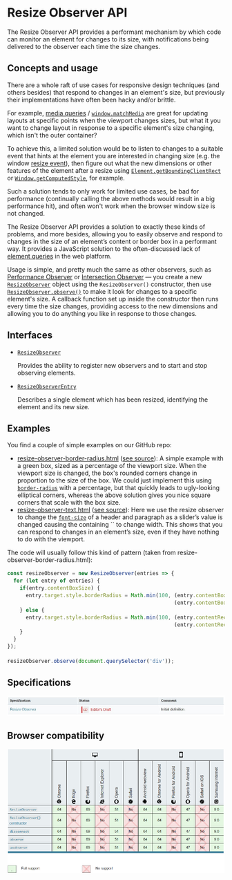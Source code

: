 # Resize Observer API

The Resize Observer API provides a performant mechanism by which code  can monitor an element for changes to its size, with notifications being delivered to the observer each time the size changes.

## Concepts and usage

There are a whole raft of use cases for responsive design techniques  (and others besides) that respond to changes in an element's size, but  previously their implementations have often been hacky and/or brittle.

For example, [media queries](https://developer.mozilla.org/en-US/docs/Web/CSS/Media_Queries) / [`window.matchMedia`](https://developer.mozilla.org/en-US/docs/Web/API/Window/matchMedia) are great for updating layouts at specific points when the viewport  changes sizes, but what it you want to change layout in response to a  specific element's size changing, which isn't the outer container?

To achieve this, a limited solution would be to listen to changes to a suitable event that hints at the element you are interested in changing size (e.g. the window [resize event](https://developer.mozilla.org/en-US/docs/Web/API/Window/resize_event)), then figure out what the new dimensions or other features of the element after a resize using [`Element.getBoundingClientRect`](https://developer.mozilla.org/en-US/docs/Web/API/Element/getBoundingClientRect) or [`Window.getComputedStyle`](https://developer.mozilla.org/en-US/docs/Web/API/Window/getComputedStyle), for example.

Such a solution tends to only work for limited use cases, be bad for  performance (continually calling the above methods would result in a big performance hit), and often won't work when the browser window size is  not changed.

The Resize Observer API provides a solution to exactly these kinds of problems, and more besides, allowing you to easily observe and respond  to changes in the size of an element’s content or border box in a  performant way. It provides a JavaScript solution to the often-discussed lack of [element queries](https://www.xanthir.com/b4PR0) in the web platform.

Usage is simple, and pretty much the same as other observers, such as [Performance Observer](https://developer.mozilla.org/en-US/docs/Web/API/PerformanceObserver) or [Intersection Observer](https://developer.mozilla.org/en-US/docs/Web/API/Intersection_Observer_API) — you create a new [`ResizeObserver`](https://developer.mozilla.org/en-US/docs/Web/API/ResizeObserver) object using the `ResizeObserver()` constructor, then use [`ResizeObserver.observe()`](https://developer.mozilla.org/en-US/docs/Web/API/ResizeObserver/observe) to make it look for changes to a specific element's size. A callback  function set up inside the constructor then runs every time the size  changes, providing access to the new dimensions and allowing you to do  anything you like in response to those changes.

## Interfaces

- [`ResizeObserver`](https://developer.mozilla.org/en-US/docs/Web/API/ResizeObserver)

  Provides the ability to register new observers and to start and stop observing elements.

- [`ResizeObserverEntry`](https://developer.mozilla.org/en-US/docs/Web/API/ResizeObserverEntry)

  Describes a single element which has been resized, identifying the element and its new size.

## Examples

You find a couple of simple examples on our GitHub repo:

- [resize-observer-border-radius.html](https://mdn.github.io/dom-examples/resize-observer/resize-observer-border-radius.html) ([see source](https://github.com/mdn/dom-examples/blob/master/resize-observer/resize-observer-border-radius.html)): A simple example with a green box, sized as a percentage of the  viewport size. When the viewport size is changed, the box's rounded  corners change in proportion to the size of the box. We could just  implement this using [`border-radius`](https://developer.mozilla.org/en-US/docs/Web/CSS/border-radius) with a percentage, but that quickly leads to ugly-looking elliptical  corners, whereas the above solution gives you nice square corners that  scale with the box size.
- [resize-observer-text.html](https://mdn.github.io/dom-examples/resize-observer/resize-observer-text.html) ([see source](https://github.com/mdn/dom-examples/blob/master/resize-observer/resize-observer-text.html)): Here we use the resize observer to change the [`font-size`](https://developer.mozilla.org/en-US/docs/Web/CSS/font-size) of a header and paragraph as a slider’s value is changed causing the containing `` to change width. This shows that you can respond to changes in an  element’s size, even if they have nothing to do with the viewport.

The code will usually follow this kind of pattern (taken from resize-observer-border-radius.html):

```js
const resizeObserver = new ResizeObserver(entries => {
  for (let entry of entries) {
    if(entry.contentBoxSize) {
      entry.target.style.borderRadius = Math.min(100, (entry.contentBoxSize.inlineSize/10) +
                                                      (entry.contentBoxSize.blockSize/10)) + 'px';
    } else {
      entry.target.style.borderRadius = Math.min(100, (entry.contentRect.width/10) +
                                                      (entry.contentRect.height/10)) + 'px';
    }
  }
});

resizeObserver.observe(document.querySelector('div'));
```

## Specifications

![](https://github.com/ChickenKyiv/awesome-mozilla-web-articles/blob/master/main%20folder/images/article1-folder/t2.jpg)

## Browser compatibility

![](https://github.com/ChickenKyiv/awesome-mozilla-web-articles/blob/master/main%20folder/images/article1-folder/t1.jpg)